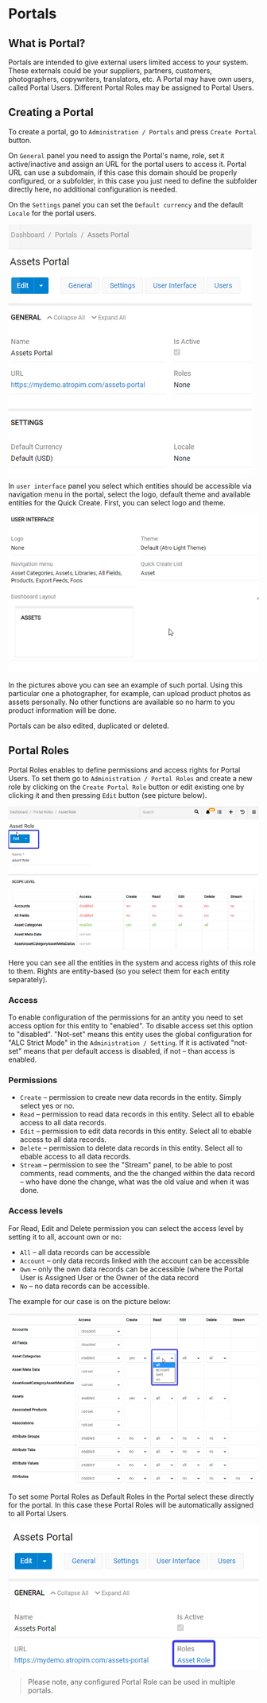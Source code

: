 # Portals

## What is Portal?

Portals are intended to give external users limited access to your system. These externals could be your suppliers, partners, customers, photographers, copywriters, translators, etc. A Portal may have own users, called Portal Users. Different Portal Roles may be assigned to Portal Users.

## Creating a Portal

To create a portal, go to `Administration / Portals` and press `Create Portal` button. 

On `General` panel you need to assign the Portal's name, role, set it active/inactive and assign an URL for the portal users to access it. Portal URL can use a subdomain, if this case this domain should be properly configured, or a subfolder, in this case you just need to define the subfolder directly here, no additional configuration is needed. 

On the `Settings` panel you can set the `Default currency` and the default `Locale` for the portal users.

![discussion-button](_assets/portal/assets-portal.png)

In `user interface` panel you select which entities should be accessible via navigation menu in the portal, select the logo, default theme and available entities for the Quick Create. First, you can select logo and theme.

![discussion-button](_assets/portal/assets-portal-ui.png)

In the pictures above you can see an example of such portal. Using this particular one a photographer, for example, can upload product photos as assets personally. No other functions are available so no harm to you product information will be done. 

Portals can be also edited, duplicated or deleted.

## Portal Roles

Portal Roles enables to define permissions and access rights for Portal Users. To set them go to `Administration / Portal Roles` and create a new role by clicking on the `Create Portal Role` button or edit existing one by clicking it and then pressing `Edit` button (see picture below). 

![discussion-button](_assets/portal/assets-portal-edit.png)

Here you can see all the entities in the system and access rights of this role to them. Rights are entity-based (so you select them for each entity separately). 

### Access
To enable configuration of the permissions for an antity you need to set access option for this entity to "enabled". To disable access set this option to "disabled". "Not-set" means this entity uses the global configuration for "ALC Strict Mode" in the `Administration / Setting`. If it is activated "not-set" means that per default access is disabled, if not – than access is enabled.

### Permissions

- `Create` – permission to create new data records in the entity. Simply select yes or no.
- `Read` – permission to read data records in this entity. Select all to ebable access to all data records.
- `Edit` – permission to edit data records in this entity. Select all to ebable access to all data records.
- `Delete` – permission to delete data records in this entity. Select all to ebable access to all data records.
- `Stream` – permission to see the "Stream" panel, to be able to post comments, read comments, and the the changed within the data record – who have done the change, what was the old value and when it was done. 

### Access levels 

For Read, Edit and Delete permission you can select the access level by setting it to all, account own or no:
- `All` – all data records can be accessible 
- `Account` – only data records linked with the account can be accessible
- `Own` – only the own data records can be accessible (where the Portal User is Assigned User or the Owner of the data record
- `No` – no data records can be accessible.

The example for our case is on the picture below:

![discussion-button](_assets/portal/assets-portal-settings.png)

To set some Portal Roles as Default Roles in the Portal select these directly for the portal. In this case these Portal Roles will be automatically assigned to all Portal Users.

![discussion-button](_assets/portal/assets-portal-roles.png)

> Please note, any configured Portal Role can be used in multiple portals.
